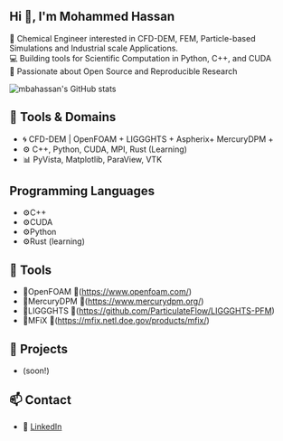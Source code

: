 ## Hi 👋, I'm Mohammed Hassan

🔬 Chemical Engineer interested in CFD-DEM, FEM, Particle-based Simulations and Industrial scale Applications.  
💻 Building tools for Scientific Computation in Python, C++, and CUDA  
📘 Passionate about Open Source and Reproducible Research  

![mbahassan's GitHub stats](https://github-readme-stats.vercel.app/api?username=mbahassan&show_icons=true&theme=radical)
## 🔧 Tools & Domains

- 🌀 CFD-DEM | OpenFOAM + LIGGGHTS + Aspherix+ MercuryDPM + 
- ⚙️ C++, Python, CUDA, MPI, Rust (Learning)
- 📊 PyVista, Matplotlib, ParaView, VTK
## Programming Languages 
- ⚙️C++
- ⚙️CUDA
- ⚙️Python
- ⚙️Rust (learning)
## 🧰 Tools 
- 🔧OpenFOAM            🔗(https://www.openfoam.com/) 
- 🔧MercuryDPM          🔗(https://www.mercurydpm.org/)
- 🔧LIGGGHTS            🔗(https://github.com/ParticulateFlow/LIGGGHTS-PFM)
- 🔧MFiX                🔗(https://mfix.netl.doe.gov/products/mfix/)
## 📌 Projects
- (soon!)

## 📫 Contact
- 💼 [LinkedIn](https://linkedin.com/in/mhdhassan)

